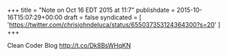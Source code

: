 +++
title = "Note on Oct 16 EDT 2015 at 11:7"
publishdate = 2015-10-16T15:07:29+00:00
draft = false
syndicated = [ 'https://twitter.com/chrisjohndeluca/status/655037353124364300?s=20' ]
+++

Clean Coder Blog http://t.co/Dk8BsWHqKN

